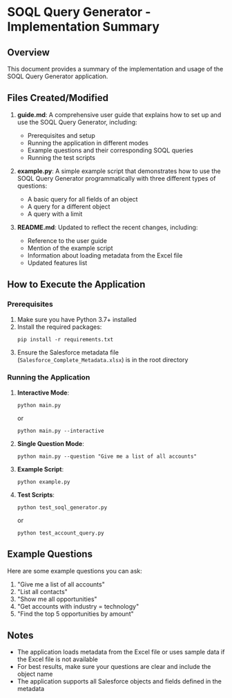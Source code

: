 # SOQL Query Generator - Implementation Summary

## Overview

This document provides a summary of the implementation and usage of the SOQL Query Generator application.

## Files Created/Modified

1. **guide.md**: A comprehensive user guide that explains how to set up and use the SOQL Query Generator, including:
   - Prerequisites and setup
   - Running the application in different modes
   - Example questions and their corresponding SOQL queries
   - Running the test scripts

2. **example.py**: A simple example script that demonstrates how to use the SOQL Query Generator programmatically with three different types of questions:
   - A basic query for all fields of an object
   - A query for a different object
   - A query with a limit

3. **README.md**: Updated to reflect the recent changes, including:
   - Reference to the user guide
   - Mention of the example script
   - Information about loading metadata from the Excel file
   - Updated features list

## How to Execute the Application

### Prerequisites

1. Make sure you have Python 3.7+ installed
2. Install the required packages:
   ```
   pip install -r requirements.txt
   ```
3. Ensure the Salesforce metadata file (`Salesforce_Complete_Metadata.xlsx`) is in the root directory

### Running the Application

1. **Interactive Mode**:
   ```
   python main.py
   ```
   or
   ```
   python main.py --interactive
   ```

2. **Single Question Mode**:
   ```
   python main.py --question "Give me a list of all accounts"
   ```

3. **Example Script**:
   ```
   python example.py
   ```

4. **Test Scripts**:
   ```
   python test_soql_generator.py
   ```
   or
   ```
   python test_account_query.py
   ```

## Example Questions

Here are some example questions you can ask:

1. "Give me a list of all accounts"
2. "List all contacts"
3. "Show me all opportunities"
4. "Get accounts with industry = technology"
5. "Find the top 5 opportunities by amount"

## Notes

- The application loads metadata from the Excel file or uses sample data if the Excel file is not available
- For best results, make sure your questions are clear and include the object name
- The application supports all Salesforce objects and fields defined in the metadata
